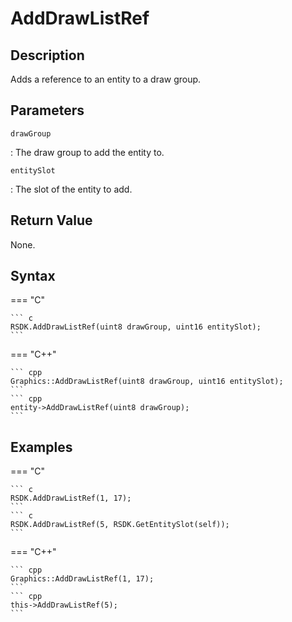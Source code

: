 # AddDrawListRef

## Description
Adds a reference to an entity to a draw group.

## Parameters
`drawGroup`

:   The draw group to add the entity to.

`entitySlot`

:   The slot of the entity to add.

## Return Value
None.

## Syntax
=== "C"

	``` c
	RSDK.AddDrawListRef(uint8 drawGroup, uint16 entitySlot);
	```

=== "C++"

	``` cpp
	Graphics::AddDrawListRef(uint8 drawGroup, uint16 entitySlot);
	```
	``` cpp
	entity->AddDrawListRef(uint8 drawGroup);
	```

## Examples
=== "C"

	``` c
	RSDK.AddDrawListRef(1, 17);
	```
	``` c
	RSDK.AddDrawListRef(5, RSDK.GetEntitySlot(self));
	```

=== "C++"

	``` cpp
	Graphics::AddDrawListRef(1, 17);
	```
	``` cpp
	this->AddDrawListRef(5);
	```